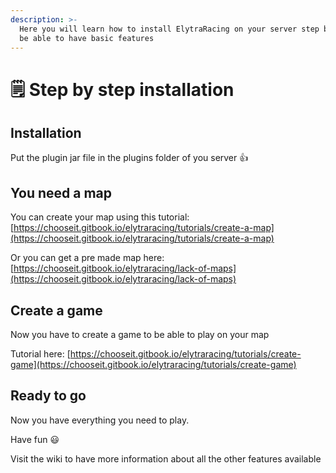```yaml
---
description: >-
  Here you will learn how to install ElytraRacing on your server step by step to
  be able to have basic features
---
```


# 🗒 Step by step installation

## Installation

Put the plugin jar file in the plugins folder of you server :thumbsup:

## You need a map

You can create your map using this tutorial: [https://chooseit.gitbook.io/elytraracing/tutorials/create-a-map](https://chooseit.gitbook.io/elytraracing/tutorials/create-a-map)

Or you can get a pre made map here: [https://chooseit.gitbook.io/elytraracing/lack-of-maps](https://chooseit.gitbook.io/elytraracing/lack-of-maps)

## Create a game&#x20;

Now you have to create a game to be able to play on your map

Tutorial here: [https://chooseit.gitbook.io/elytraracing/tutorials/create-game](https://chooseit.gitbook.io/elytraracing/tutorials/create-game)

## Ready to go

Now you have everything you need to play.

Have fun 😃

Visit the wiki to have more information about all the other features available
